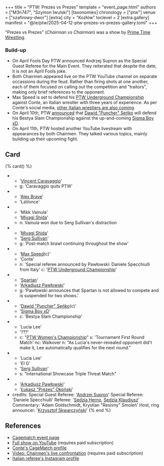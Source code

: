 +++
title = "PTW: Prezes vs Prezes"
template = "event_page.html"
authors = ["M3n747", "Szymon Iwulski"]
[taxonomies]
chronology = ["ptw"]
venue = ["szafirowy-dwor"]
[extra]
city = "Kozłów"
toclevel = 2
[extra.gallery]
manifest = "@/e/ptw/2025-04-12-ptw-prezes-vs-prezes-gallery.toml"
+++

"Prezes vs Prezes" (_Chairman vs Chairman_) was a show by [Prime Time Wrestling](@/o/ptw.md).

### Build-up

* On April Fools Day PTW announced Andrzej Supron as the Special Guest Referee for the Main Event. They reiterated that despite the date, it is not an April Fools joke.
* Both Chairmen appeared live on the PTW YouTube channel on separate occassions during the feud. Rather than firing shots at one another, each of them focused on calling out the competition and "traitors", making only brief references to the opponent.
* Max Speed is set to defend his [PTW Underground Championship](@/c/ptw-underground-championship.md) against Conte, an Italian wrestler with three years of experience. As per Conte's social media, [other Italian wrestlers are also coming][more_italians_incoming].
* On April 10th, PTW [announced][bestia-pas] that [Dawid "Puncher" Seńko](@/w/puncher.md) will defend his Bestya Slam Championship against the up-and-coming [Sigma Boy xD](@/w/sigma-boy.md).
* On April 11th, PTW hosted another YouTube livestream with appearances by both Chairmen. They talked various topics, mainly building up their upcoming fight.

## Card

{% card() %}
- - '[Vincent Caravaggio](@/w/vincent-caravaggio.md)'
  - g: 'Caravaggio quits PTW'
- - '[Alex Brave](@/w/alex-brave.md)'
  - 'LaVonce'
- - 'Mikk Vainula'
  - '[Miyagi Shida](@/w/miyagi-shida.md)'
  - n: Vainula won due to Serg Sullivan's distraction
- - '[Miyagi Shida](@/w/miyagi-shida.md)'
  - '[Serg Sullivan](@/w/serg-sullivan.md)'
  - g: 'Post-match brawl continuing throughout the show'
- - '[Max Speed](@/w/max-speed.md)(c)'
  - 'Conte'
  - n: 'Special referee announced by Pawłowski: Daniele Specchiulli from Italy'
    c: '[PTW Underground Championship](@/c/ptw-underground-championship.md)'
- - '[Spartan](@/w/spartan.md)'
  - '[Arkadiusz Pawłowski](@/w/pan-pawlowski.md)'
  - g: 'Pawłowski announces that Spartan is not allowed to compete and is suspended for two shows.'
- - '[Dawid "Puncher" Seńko](@/w/puncher.md)(c)'
  - '[Sigma Boy xD](@/w/sigma-boy.md)'
  - c: 'Bestya Slam Championship'
- - 'Lucia Lee'
  - '???'
  - c: "[PTW Women's Championship](@/c/ptw-womens-championship.md)"
    s: 'Tournament First Round Match'
    nc: Walkover
    n: "As Lucia's never-revealed opponent did't make it, Lee automatically qualifies for the next round."
- - 'Lucia Lee'
  - 'El G'
  - '[Serg Sullivan](@/w/serg-sullivan.md)'
  - s: "International Showcase Triple Threat Match"
- - '[Arkadiusz Pawłowski](@/w/pan-pawlowski.md)'
  - '[Łukasz "Prezes" Okoński](@/w/lukasz-okonski.md)'
- credits:
    Special Guest Referee: '[Andrzej Supron](@/w/andrzej-supron.md)'
    Special Referee: 'Daniele Specchiulli'
    Referee: '[Sędzia Herno](@/w/sedzia-herno.md), [Sędzia Klaudiusz](@/w/sedzia-klaudiusz.md)'
    Commentary: 'Adam Goldschmidt, Krystian "Resivny" Smoleń'
    Host, ring announcer: '[Krzysztof Skwarczyński](@/w/krzysztof-skwarczynski.md)'
{% end %}

## References

* [Cagematch event page](https://www.cagematch.net/?id=1&nr=421930)
* [Full show on YouTube](https://www.youtube.com/watch?v=ClI5xGRxnhg&t=8567s) (requires paid subscription)
* [Conte's CageMatch profile](https://www.cagematch.net/?id=2&nr=31103&page=20)
* [Video: Chairmen's live confrontation](https://www.youtube.com/watch?v=Mm8MzWkLXxo&ab_channel=PTW-PrimeTimeWrestling) (requires paid subscription)
* [Italian referee's Instagram profile](https://www.instagram.com/refspeck/)

[more_italians_incoming]: https://www.instagram.com/conte_mcstevenson/
[bestia-pas]: https://www.facebook.com/PrimeTimeWrestlingPL/posts/pfbid0cdaa3Du3xhaYq5K4RrE6tCWUsoE8N4jXBWkQ7nqWauET3VXtLLB5pUa7s68YM8j9l
